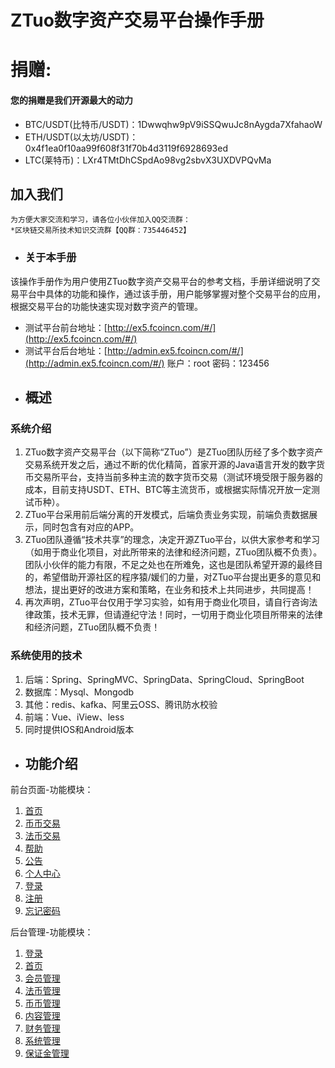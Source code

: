 # ZTuo数字资产交易平台操作手册

# 捐赠:
#### 您的捐赠是我们开源最大的动力
- BTC/USDT(比特币/USDT)：1Dwwqhw9pV9iSSQwuJc8nAygda7XfahaoW
- ETH/USDT(以太坊/USDT)：0x4f1ea0f10aa99f608f31f70b4d3119f6928693ed
- LTC(莱特币)：LXr4TMtDhCSpdAo98vg2sbvX3UXDVPQvMa

## 加入我们
    为方便大家交流和学习，请各位小伙伴加入QQ交流群：
	*区块链交易所技术知识交流群【QQ群：735446452】

* ### 关于本手册

该操作手册作为用户使用ZTuo数字资产交易平台的参考文档，手册详细说明了交易平台中具体的功能和操作，通过该手册，用户能够掌握对整个交易平台的应用，根据交易平台的功能快速实现对数字资产的管理。

- 测试平台前台地址：[http://ex5.fcoincn.com/#/](http://ex5.fcoincn.com/#/)
- 测试平台后台地址：[http://admin.ex5.fcoincn.com/#/](http://admin.ex5.fcoincn.com/#/) 账户：root 密码：123456


* ## 概述

### 系统介绍

1. ZTuo数字资产交易平台（以下简称“ZTuo”）是ZTuo团队历经了多个数字资产交易系统开发之后，通过不断的优化精简，首家开源的Java语言开发的数字货币交易所平台，支持当前多种主流的数字货币交易（测试环境受限于服务器的成本，目前支持USDT、ETH、BTC等主流货币，或根据实际情况开放一定测试币种）。
2. ZTuo平台采用前后端分离的开发模式，后端负责业务实现，前端负责数据展示，同时包含有对应的APP。
3. ZTuo团队遵循“技术共享”的理念，决定开源ZTuo平台，以供大家参考和学习（如用于商业化项目，对此所带来的法律和经济问题，ZTuo团队概不负责）。团队小伙伴的能力有限，不足之处也在所难免，这也是团队希望开源的最终目的，希望借助开源社区的程序猿/媛们的力量，对ZTuo平台提出更多的意见和想法，提出更好的改进方案和策略，在业务和技术上共同进步，共同提高！
4. 再次声明，ZTuo平台仅用于学习实验，如有用于商业化项目，请自行咨询法律政策，技术无罪，但请遵纪守法！同时，一切用于商业化项目所带来的法律和经济问题，ZTuo团队概不负责！


### 系统使用的技术

1. 后端：Spring、SpringMVC、SpringData、SpringCloud、SpringBoot
2. 数据库：Mysql、Mongodb
3. 其他：redis、kafka、阿里云OSS、腾讯防水校验
4. 前端：Vue、iView、less
5. 同时提供IOS和Android版本



* ## 功能介绍

前台页面-功能模块：

1. [首页](ZTuo/shou-ye.md)
2. [币币交易](ZTuo/bi-bi-jiao-yi.md)
3. [法币交易](ZTuo/fa-bi-jiao-yi.md)
4. [帮助](ZTuo/bang-zhu.md)
5. [公告](ZTuo/gong-gao.md)
6. [个人中心](ZTuo/ge-ren-zhong-xin.md)
7. [登录](ZTuo/deng-lu.md)
8. [注册](ZTuo/gai-shu.md)
9. [忘记密码](ZTuo/wang-ji-mi-ma.md)

后台管理-功能模块：

1. [登录](ZTuo/deng-lu1.md)
2. [首页](ZTuo/shou-ye1.md)
3. [会员管理](ZTuo/hui-yuan-guan-li.md)
4. [法币管理](ZTuo/fa-bi-guan-li.md)
5. [币币管理](ZTuo/bi-bi-guan-li.md)
6. [内容管理](ZTuo/nei-rong-guan-li.md)
7. [财务管理](ZTuo/cai-wu-guan-li.md)
8. [系统管理](ZTuo/xi-tong-guan-li.md)
9. [保证金管理](/ZTuo/bao-zheng-jin-guan-li.md)



